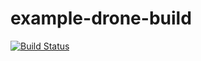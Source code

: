 # example-drone-build

[![Build Status](http://34.197.60.205/api/badges/gudmojo/example-drone-build/status.svg)](http://34.197.60.205/gudmojo/example-drone-build)

